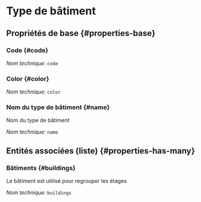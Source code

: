 # Type de bâtiment
<!--- THIS FILE IS GENERATED PLEASE DO NOT EDIT IT DIRECTLY --->



<OH code="buildingType"/>


## Propriétés de base {#properties-base}

### Code {#code}



*Nom technique:* ```code```
<PH code="buildingType:code"/>

### Color {#color}



*Nom technique:* ```color```
<PH code="buildingType:color"/>

### Nom du type de bâtiment {#name}

Nom du type de bâtiment

*Nom technique:* ```name```
<PH code="buildingType:name"/>




## Entités associées (liste) {#properties-has-many}

### Bâtiments {#buildings}

Le bâtiment est utilisé pour regrouper les étages

*Nom technique:* ```buildings```
<PH code="buildingType:buildings"/>




